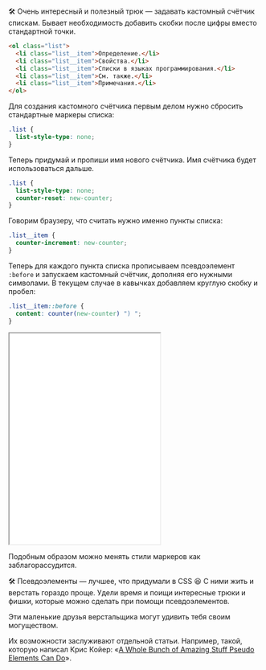 🛠 Очень интересный и полезный трюк — задавать кастомный счётчик спискам. Бывает необходимость добавить скобки после цифры вместо стандартной точки.

```html
<ol class="list">
  <li class="list__item">Определение.</li>
  <li class="list__item">Свойства.</li>
  <li class="list__item">Списки в языках программирования.</li>
  <li class="list__item">См. также.</li>
  <li class="list__item">Примечания.</li>
</ol>
```

Для создания кастомного счётчика первым делом нужно сбросить стандартные маркеры списка:

```css
.list {
  list-style-type: none;
}
```

Теперь придумай и пропиши имя нового счётчика. Имя счётчика будет использоваться дальше.

```css
.list {
  list-style-type: none;
  counter-reset: new-counter;
}
```

Говорим браузеру, что считать нужно именно пункты списка:

```css
.list__item {
  counter-increment: new-counter;
}
```

Теперь для каждого пункта списка прописываем псевдоэлемент `:before` и запускаем кастомный счётчик, дополняя его нужными символами. В текущем случае в кавычках добавляем круглую скобку и пробел:

```css
.list__item::before {
  content: counter(new-counter) ") ";
}
```

<iframe title="Кастомизация маркерова" src="../demos/custom-markers/" height="420"></iframe>

Подобным образом можно менять стили маркеров как заблагорассудится.

🛠 Псевдоэлементы — лучшее, что придумали в CSS 😆 С ними жить и верстать гораздо проще. Удели время и поищи интересные трюки и фишки, которые можно сделать при помощи псевдоэлементов.

Эти маленькие друзья верстальщика могут удивить тебя своим могуществом.

Их возможности заслуживают отдельной статьи. Например, такой, которую написал Крис Койер: «[A Whole Bunch of Amazing Stuff Pseudo Elements Can Do](https://css-tricks.com/pseudo-element-roundup/)».
